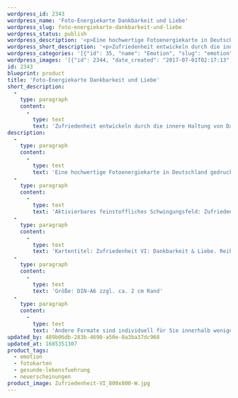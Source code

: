 ```yaml
---
wordpress_id: 2343
wordpress_name: 'Foto-Energiekarte Dankbarkeit und Liebe'
wordpress_slug: foto-energiekarte-dankbarkeit-und-liebe
wordpress_status: publish
wordpress_description: '<p>Eine hochwertige Fotoenergiekarte in Deutschland gedruckt und in Handarbeit laminiert. Sie ist in Postkartengröße (DIN-A6) gut zu transportieren und kann auch auf den Körper aufgelegt werden.</p><p>Aktivierbares feinstoffliches Schwingungsfeld: <span class="s1">Zufriedenheit - Dankbarkeit - Liebe: </span>Impulse für Zufriedenheit, welche aus einer inneren Haltung von Dankbarkeit und Liebe entsteht.</p><p>Kartentitel: Zufriedenheit VI: Dankbarkeit &amp; Liebe<span class="s1">. Reihe: Zufriedenheit. </span>Schwingungsebene: Grün.</p><p>Größe: DIN-A6 zzgl. ca. 2 cm Rand<br />Andere Formate sind individuell für Sie innerhalb weniger Tage herstellbar. Bitte kontaktieren Sie uns hierfür unter <a href="mailto:info@elvedenverlag.de">info@elvedenverlag.de</a>.</p><p><a href="https://my.feenbaum.de/anwendung-energiebilder-foto-laminiert/">Anwendungshinweise</a>      <a href="https://my.feenbaum.de/produktinformationen-fotokarten/">Produktinformationen</a></p>'
wordpress_short_description: '<p>Zufriedenheit entwickeln durch die innere Haltung von Dankbarkeit und Liebe<br /><em>Hinweis: Das Wasserzeichen „Elveden Verlag Energiebild“ wird nicht mit gedruckt</em></p>'
wordpress_categories: '[{"id": 35, "name": "Emotion", "slug": "emotion"}, {"id": 23, "name": "Fotokarten", "slug": "fotokarten"}, {"id": 38, "name": "Gesunde Lebensf\u00fchrung", "slug": "gesunde-lebensfuehrung"}, {"id": 66, "name": "Neuerscheinungen", "slug": "neuerscheinungen"}]'
wordpress_images: '[{"id": 2344, "date_created": "2017-07-01T02:17:13", "date_created_gmt": "2017-06-30T22:17:13", "date_modified": "2017-07-01T02:17:13", "date_modified_gmt": "2017-06-30T22:17:13", "src": "https://my.feenbaum.de/wp-content/uploads/2017/07/Zufriedenheit-VI_800x800-W.jpg", "name": "Zufriedenheit-VI_800x800-W", "alt": ""}]'
id: 2343
blueprint: product
title: 'Foto-Energiekarte Dankbarkeit und Liebe'
short_description:
  -
    type: paragraph
    content:
      -
        type: text
        text: 'Zufriedenheit entwickeln durch die innere Haltung von Dankbarkeit und Liebe'
description:
  -
    type: paragraph
    content:
      -
        type: text
        text: 'Eine hochwertige Fotoenergiekarte in Deutschland gedruckt und in Handarbeit laminiert. Sie ist in Postkartengröße (DIN-A6) gut zu transportieren und kann auch auf den Körper aufgelegt werden.'
  -
    type: paragraph
    content:
      -
        type: text
        text: 'Aktivierbares feinstoffliches Schwingungsfeld: Zufriedenheit - Dankbarkeit - Liebe: Impulse für Zufriedenheit, welche aus einer inneren Haltung von Dankbarkeit und Liebe entsteht.'
  -
    type: paragraph
    content:
      -
        type: text
        text: 'Kartentitel: Zufriedenheit VI: Dankbarkeit & Liebe. Reihe: Zufriedenheit. Schwingungsebene: Grün.'
  -
    type: paragraph
    content:
      -
        type: text
        text: 'Größe: DIN-A6 zzgl. ca. 2 cm Rand'
  -
    type: paragraph
    content:
      -
        type: text
        text: 'Andere Formate sind individuell für Sie innerhalb weniger Tage herstellbar. Bitte kontaktieren Sie uns hierfür unter info@elvedenverlag.de.'
updated_by: 489b06db-283b-4690-a50e-8a3ba37dc968
updated_at: 1685351307
product_tags:
  - emotion
  - fotokarten
  - gesunde-lebensfuehrung
  - neuerscheinungen
product_image: Zufriedenheit-VI_800x800-W.jpg
---
```

